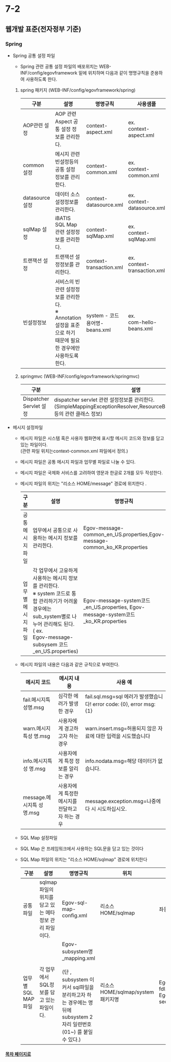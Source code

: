 # 7-2

## 웹개발 표준(전자정부 기준)

### Spring

- Spring 공통 설정 파일
  + Spring 관련 공통 설정 파일의 배포위치는  WEB-INF/config/egovframework 밑에 위치하며 다음과 같이 명명규칙을 준용하여 사용하도록 한다.
  
  
   1. spring 패키지 (WEB-INF/config/egovframework/spring)
   
      구분| 설명| 명명규칙| 사용샘플
       ---|---|---|---
       AOP관련 설정|AOP 관련 Aspect 공통 설정 정보를 관리한다.|context-aspect.xml|ex. <br> context-aspect.xml
       common 설정|메시지 관련 빈설정등의 공통 설정 정보를 관리한다.|context-common.xml|ex. <br> context-common.xml
       datasource 설정|데이터 소스 설정정보를 관리한다.|context-datasource.xml|ex. <br> context-datasource.xml
       sqlMap 설정|iBATIS SQL Map관련 설정정보를 관리한다.|context-sqlMap.xml|ex. <br> context-sqlMap.xml
       트랜잭션 설정| 트랜잭션 설정정보를 관리한다.|context-transaction.xml|ex. <br> context-transaction.xml
       빈설정정보|서비스의 빈관련 설정정보를 관리한다.<br>※ Annotation 설정을 표준으로 하기 때문에 필요한 경우에만 사용하도록 한다.|system - 코드 용어명-beans.xml| ex. <br> com-hello-beans.xml
   
   2. springmvc (WEB-INF/config/egovframework/springmvc) 
  
      구분 |설명 |명명규칙 |사용샘플
       ---|---|---|---
       Dispatcher Servlet 설정|dispatcher servlet 관련 설정정보를 관리한다. <br> (SimpleMappingExceptionResolver,ResourceBundleMessageSource 등의 관련 클래스 정보)|ispatcher-servlet.xml|ex. dispatcher-servlet.xml

- 메시지 설정파일
  + 메시지 파일은 시스템 혹은 사용자 웹화면에 표시할 메시지 코드와 정보를 담고 있는 파일이다.
  <br>(관련 파일 위치는context-common.xml 파일에서 정의.)
  + 메시지 파일은 공통 메시지 파일과 업무별 파일로 나눌 수 있다.
  + 메시지 파일은 국제화 서비스를 고려하여 영문과 한글로 2개를 모두 작성한다.
  + 메시지 파일의 위치는 "리소스 HOME/message" 경로에 위치한다  .
  
    구분 |설명 |명명규칙 |사용샘플
    --|--|--|--
    공통메시지 파일|업무에서 공통으로 사용하는 메시지 정보를 관리한다.|Egov-message-common_en_US.properties,Egov-message-common_ko_KR.properties|좌동
    업무별 메시지 파일|각 업무에서 고유하게 사용하는 메시지 정보를 관리한다. <br>※ system 코드로 통합 관리하기가 어려울 경우에는 sub_system별로 나누어 관리해도 된다.<br>( ex.<br>Egov-message-subsysem 코드_en_US.properties)|Egov-message-system코드_en_US.properties, Egov-message-system코드_ko_KR.properties|Egov-message-com_en_US.properties,Egov-message-com_ko_KR.properties
   + 메시지 파일의 내용은 다음과 같은 규칙으로 부여한다.
   
      | 메시지 코드| 메시지 내용                                     | 사용 예|
      |---------------|------------------------|----------|
      | fail.메시지특성명.msg| 심각한 에러가 발생한 경우| fail.sql.msg=sql 에러가 발생했습니 다! error code: {0}, error msg: {1} |
      | warn.메시지특성 명.msg    | 사용자에게 경고하고자 하는 경우                 | warn.insert.msg=허용되지 않은 자 료에 대한 입력을 시도했습니다|
      | info.메시지특성 명.msg    | 사용자에게 특정 정보를 알리 는 경우             | info.nodata.msg=해당 데이터가 없 습니다.                               |
      | message.메시지특 성명.msg | 사용자에게 특정한 메시지를 전달하고자 하는 경우 | message.exception.msg=나중에 다 시 시도하십시오.                       |
   
   
  - SQL Map 설정파일 
   + SQL Map 은 프레임워크에서 사용하는 SQL문을 담고 있는 것이다
   + SQL Map 파일의 위치는 "리소스 HOME/sqlmap" 경로에 위치한다
   
     구분 |설명 |명명규칙 |위치 |사용샘플
      ----|----|--------|-----|-------
      공통 파일|sqlmap파일의 위치를 담고 있는 메타정보 관리 파일이다.|Egov-sql-map-config.xml| 리소스<br>HOME/sqlmap|좌동
      업무별 SQL MAP 파일| 각 업무에서 SQL정보를 담고 있는 파일이다.|Egov-subsystem명_mapping.xml<br><br>(단 , subsystem  이 커서 sql파일을 분리하고자 하는 경우에는 명 뒤에 subsystem 2 자리 일련번호(01~) 를 붙일 수 있다.)|리소스HOME/sqlmap/system패키지명|Egov-fdl.mapping.xml,<br>Egov-sec01.mapping.xml
   
#### [목차 페이지로](./00index.md)
